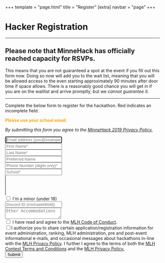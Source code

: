 +++
template = "page.html"
title = "Register"
[extra]
navbar = "page"
+++

# Hacker Registration

<hr/>

## Please note that MinneHack has officially reached capacity for RSVPs.
This means that you are not guaranteed a spot at the event if you fill out this form now. Doing so now will add you to the wait list, meaning that you will be allowed access to the even starting approximately 90 minutes after door time if space allows. There is a reasonably good chance you will get in if you are on the waitlist and arrive promptly, but we <i>cannot guarantee it</i>.

<hr/>

Complete the below form to register for the hackathon. Red indicates an incomplete field.

<p style="color: orange; font-weight: bold;">Please use your school email.</p>

<i>By submitting this form you agree to the <a href="/privacypolicy">MinneHack 2019 Privacy Policy.</a></i>

<form action="/api/registration/register" method="POST" class="signupform2">
	<div class="row">
		<div class="col-12"><input type="email" name="email" placeholder="Email address (you@example.com)*" autocomplete="email" autofocus required /></div>
	</div>
	<div class="row">
		<div class="col-6"><input type="text" name="firstName" placeholder="First Name*" autocomplete="given-name" required /></div>
		<div class="col-6"><input type="text" name="lastName" placeholder="Last Name*" autocomplete="family-name" required /></div>
	</div>
	<div class="row">
		<div class="col-12"><input type="text" name="prefName" placeholder="Preferred Name" /></div>
	</div>
	<div class="row">
		<div class="col-12"><input type="text" name="phone" placeholder="Phone Number (digits only)*" autocomplete="tel-national" required pattern="\d{10,}" /></div>
	</div>
	<div class="row">
		<div class="col-12"><input type="text" class="typeahead" name="school" placeholder="School*" required pattern=".*[^\s].*" /></div>
	</div>
	<div class="row">
		<div class="col-12">
			<select multiple name="dietaryRestrictions[]" data-role="tagsinput" placeholder="Dietary Restrictions"></select>
		</div>
	</div>
	<div class="row">
		<div class="col-12"><label class="container"><input type="checkbox" name="minor" /><span class="checkmark"></span> I'm a minor (under 18)</label></div>
	</div>
	<div class="row">
		<div class="col-12"><input type="text" name="discord" placeholder="Discord ID (michael#8440)" pattern=".*#[0-9]{4}"/></div>
	</div>
	<div class="row">
		<div class="col-12"><textarea name="accommodations" placeholder="Other Accommodations"></textarea></div>
	</div>
	<div class="row">
		<div class="col-12"><label class="container"><input type="checkbox" name="coc" required /><span class="checkmark"></span> I have read and agree to the <a href="https://static.mlh.io/docs/mlh-code-of-conduct.pdf">MLH Code of Conduct</a>.</label></div>
	</div>
	<div class="row">
		<div class="col-12"><label class="container"><input type="checkbox" name="mlhpriv" required /><span class="checkmark"></span>I authorize you to share certain application/registration information for event administration, ranking, MLH administration, pre and post-event informational e-mails, and occasional messages about hackathons in-line with the <a href="https://mlh.io/privacy">MLH Privacy Policy</a>. I further I agree to the terms of both the <a href="https://github.com/MLH/mlh-policies/blob/master/prize-terms-and-conditions/contest-terms.md">MLH Contest Terms and Conditions</a> and the <a href="https://mlh.io/privacy">MLH Privacy Policy.</a></label></div>
	</div>
	<div class="row">
		<div class="col-12"><input type="submit" /></div>
	</div>
</form>

<link rel="stylesheet" href="/signup.css" />
<script type="text/javascript" src="/jquery.js"></script>
<script type="text/javascript" src="/tagsinput.js"></script>
<script type="text/javascript" src="/typeahead.js"></script>
<script type="text/javascript" src="/signup.js"></script>
<script type="text/javascript">
</script>
